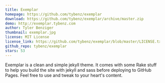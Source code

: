 ```yaml
---
title: Exemplar
homepage: https://github.com/tybenz/exemplar
download: https://github.com/tybenz/exemplar/archive/master.zip
demo: http://exemplar.tybenz.com
author: Tyler Benziger
thumbnail: exemplar.jpg
license: MIT License
license_link: https://github.com/tybenz/exemplar/blob/master/LICENSE.txt
github_repo: tybenz/exemplar
stars: 53
---
```


Exemplar is a clean and simple jekyll theme. It comes with some Rake
stuff to help you build the site with jekyll and sass before deploying
to GitHub Pages. Feel free to use and tweak to your heart's content.
